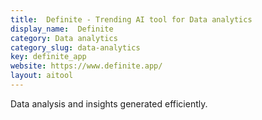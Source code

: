 ```yaml
---
title:  Definite - Trending AI tool for Data analytics
display_name:  Definite
category: Data analytics
category_slug: data-analytics
key: definite_app
website: https://www.definite.app/
layout: aitool
---
```


Data analysis and insights generated efficiently.
